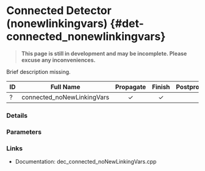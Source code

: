 # Connected Detector (nonewlinkingvars) {#det-connected_nonewlinkingvars}
> **This page is still in development and may be incomplete. Please excuse any inconveniences.**

Brief description missing.

| ID |          Full Name          | Propagate | Finish | Postprocess |
|----|-----------------------------|:---------:|:------:|:-----------:|
| ?  | connected_noNewLinkingVars  | ✓ | ✓ |   |

### Details

### Parameters

### Links
 * Documentation: dec_connected_noNewLinkingVars.cpp
